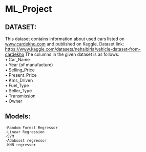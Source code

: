 # ML_Project

## DATASET:
This dataset contains information about used cars listed on www.cardekho.com and published on Kaggle. Dataset link: https://www.kaggle.com/datasets/nehalbirla/vehicle-dataset-from-cardekho
The columns in the given dataset is as follows:  
  •	Car_Name  
  •	Year (of manufacture)  
  •	Selling_Price  
  •	Present_Price  
  •	Kms_Driven  
  •	Fuel_Type  
  •	Seller_Type  
  •	Transmission  
  •	Owner 

   ## Models: 
    -Random Forest Regressor 
    -Linear Regression 
    -SVM 
    -Adaboost regressor 
    -KNN regressor 
    
    

